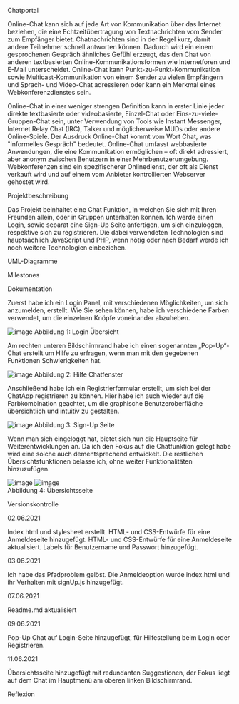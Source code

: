 Chatportal

Online-Chat kann sich auf jede Art von Kommunikation über das Internet beziehen, die eine Echtzeitübertragung von Textnachrichten vom Sender zum Empfänger bietet. Chatnachrichten sind in der Regel kurz, damit andere Teilnehmer schnell antworten können. Dadurch wird ein einem gesprochenen Gespräch ähnliches Gefühl erzeugt, das den Chat von anderen textbasierten Online-Kommunikationsformen wie Internetforen und E-Mail unterscheidet. Online-Chat kann Punkt-zu-Punkt-Kommunikation sowie Multicast-Kommunikation von einem Sender zu vielen Empfängern und Sprach- und Video-Chat adressieren oder kann ein Merkmal eines Webkonferenzdienstes sein.

Online-Chat in einer weniger strengen Definition kann in erster Linie jeder direkte textbasierte oder videobasierte, Einzel-Chat oder Eins-zu-viele-Gruppen-Chat sein, unter Verwendung von Tools wie Instant Messenger, Internet Relay Chat (IRC), Talker und möglicherweise MUDs oder andere Online-Spiele. Der Ausdruck Online-Chat kommt vom Wort Chat, was "informelles Gespräch" bedeutet. Online-Chat umfasst webbasierte Anwendungen, die eine Kommunikation ermöglichen – oft direkt adressiert, aber anonym zwischen Benutzern in einer Mehrbenutzerumgebung. Webkonferenzen sind ein spezifischerer Onlinedienst, der oft als Dienst verkauft wird und auf einem vom Anbieter kontrollierten Webserver gehostet wird.

Projektbeschreibung

Das Projekt beinhaltet eine Chat Funktion, in welchen Sie sich mit Ihren Freunden allein, oder in Gruppen unterhalten können. Ich werde einen Login, sowie separat eine Sign-Up Seite anfertigen, um sich einzuloggen, respektive sich zu registrieren.  Die dabei verwendeten Technologien sind hauptsächlich JavaScript und PHP, wenn nötig oder nach Bedarf werde ich noch weitere Technologien einbeziehen.

UML-Diagramme


Milestones


Dokumentation


Zuerst habe ich ein Login Panel, mit verschiedenen Möglichkeiten, um sich anzumelden, erstellt.
Wie Sie sehen können, habe ich verschiedene Farben verwendet, um die einzelnen Knöpfe voneinander abzuheben. 

![image](https://user-images.githubusercontent.com/56382532/121668101-3c9be480-caab-11eb-89f9-a3cf57a7b835.png)
Abbildung 1: Login Übersicht

Am rechten unteren Bildschirmrand habe ich einen sogenannten „Pop-Up“-Chat erstellt um Hilfe zu erfragen, wenn man mit den gegebenen Funktionen Schwierigkeiten hat.

![image](https://user-images.githubusercontent.com/56382532/121668159-50dfe180-caab-11eb-86b8-9c2e675e7311.png)
Abbildung 2: Hilfe Chatfenster

Anschließend habe ich ein Registrierformular erstellt, um sich bei der ChatApp registrieren zu können. Hier habe ich auch wieder auf die Farbkombination geachtet, um die graphische Benutzeroberfläche übersichtlich und intuitiv zu gestalten.

![image](https://user-images.githubusercontent.com/56382532/121668223-61905780-caab-11eb-996e-d16edc37ac94.png) 
Abbildung 3: Sign-Up Seite

Wenn man sich eingeloggt hat, bietet sich nun die Hauptseite für Weiterentwicklungen an. Da ich den Fokus auf die Chatfunktion gelegt habe wird eine solche auch dementsprechend entwickelt. Die restlichen Übersichtsfunktionen belasse ich, ohne weiter Funktionalitäten hinzuzufügen.

![image](https://user-images.githubusercontent.com/56382532/121668276-6ead4680-caab-11eb-8bfb-163de411115e.png)
![image](https://user-images.githubusercontent.com/56382532/121668305-77058180-caab-11eb-9771-86b61e1d7832.png)  
Abbildung 4: Übersichtsseite


Versionskontrolle

02.06.2021

Index html und stylesheet erstellt.
HTML- und CSS-Entwürfe für eine Anmeldeseite hinzugefügt.
HTML- und CSS-Entwürfe für eine Anmeldeseite aktualisiert. 
Labels für Benutzername und Passwort hinzugefügt. 

03.06.2021

Ich habe das Pfadproblem gelöst.
Die Anmeldeoption wurde index.html und ihr Verhalten mit signUp.js hinzugefügt.

07.06.2021

Readme.md aktualisiert

09.06.2021

Pop-Up Chat auf Login-Seite hinzugefügt, für Hilfestellung beim Login oder Registrieren.

11.06.2021

Übersichtsseite hinzugefügt mit redundanten Suggestionen, der Fokus liegt auf dem Chat im Hauptmenü am oberen linken Bildschirmrand.

Reflexion




